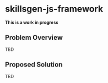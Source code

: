 # skillsgen-js-framework

**This is a work in progress**

## Problem Overview
TBD

## Proposed Solution
TBD
